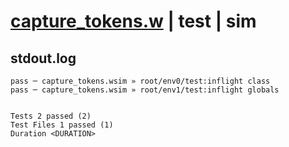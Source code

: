 # [capture_tokens.w](../../../../../examples/tests/valid/capture_tokens.w) | test | sim

## stdout.log
```log
pass ─ capture_tokens.wsim » root/env0/test:inflight class  
pass ─ capture_tokens.wsim » root/env1/test:inflight globals
 
 
Tests 2 passed (2)
Test Files 1 passed (1)
Duration <DURATION>
```


